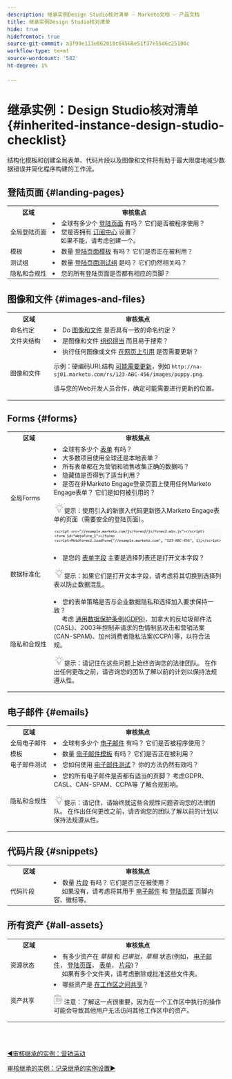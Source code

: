```yaml
---
description: 继承实例Design Studio核对清单 — Marketo文档 — 产品文档
title: 继承实例Design Studio核对清单
hide: true
hidefromtoc: true
source-git-commit: a3f99e113e862010c64568e51f37e55d6c25106c
workflow-type: tm+mt
source-wordcount: '582'
ht-degree: 1%

---
```


# 继承实例：Design Studio核对清单 {#inherited-instance-design-studio-checklist}

结构化模板和创建全局表单、代码片段以及图像和文件将有助于最大限度地减少数据错误并简化程序构建的工作流。

## 登陆页面 {#landing-pages}

<table style="table-layout:auto"> 
 <tbody> 
  <tr> 
   <th style="width:20%">区域</th> 
   <th>审核焦点</th>
  </tr> 
  <tr> 
   <td>全局登陆页面</td> 
   <td><li>全球有多少个 <a href="/help/marketo/product-docs/demand-generation/landing-pages/understanding-landing-pages/understanding-free-form-vs-guided-landing-pages.md" target="_blank">登陆页面</a> 有吗？ 它们是否被程序使用？</li>
   <li>您是否拥有 <a href="https://experienceleague.adobe.com/docs/marketo-learn/tutorials/lead-and-data-management/subscription-center-learn.html" target="_blank">订阅中心</a> 设置？
   <br/>     如果不能，请考虑创建一个。</li></td>
  </tr>
  <tr> 
   <td>模板</td> 
   <td><li>数量 <a href="/help/marketo/product-docs/demand-generation/landing-pages/landing-page-templates/create-a-free-form-landing-page-template.md" target="_blank">登陆页面模板</a> 有吗？ 它们是否正在被利用？</li></td>
  </tr>
  <tr> 
   <td>测试组</td> 
   <td><li>数量 <a href="/help/marketo/product-docs/demand-generation/landing-pages/understanding-landing-pages/landing-page-test-groups.md" target="_blank">登陆页面测试组</a> 是吗？ 它们仍然相关吗？</li></td>
  </tr>
   <tr> 
   <td>隐私和合规性</td> 
   <td><li>您的所有登陆页面是否都有相应的页脚？</li></td>
  </tr>
 </tbody> 
</table>

## 图像和文件 {#images-and-files}

<table style="table-layout:auto"> 
 <tbody> 
  <tr> 
   <th style="width:20%">区域</th> 
   <th>审核焦点</th>
  </tr> 
  <tr> 
   <td>命名约定</td> 
   <td><li>Do <a href="/help/marketo/product-docs/demand-generation/images-and-files/add-images-and-files-to-marketo.md" target="_blank">图像和文件</a> 是否具有一致的命名约定？</li></td>
  </tr>
  <tr> 
   <td>文件夹结构</td> 
   <td><li>是图像和文件 <a href="/help/marketo/product-docs/demand-generation/images-and-files/organize-your-images-and-files-using-folders.md" target="_blank">组织得当</a> 而且易于搜索？</li></td>
  </tr>
  <tr> 
   <td>图像和文件</td> 
   <td><li>执行任何图像或文件 <a href="/help/marketo/product-docs/demand-generation/images-and-files/find-the-url-of-an-uploaded-image-or-file.md" target="_blank">在网页上引用</a> 是否需要更新？ 
   <p>示例：硬编码URL结构 <a href="https://nation.marketo.com/t5/product-documents/upcoming-changes-to-design-studio-urls/ta-p/306632#_Toc54870361" target="_blank">可能需要更新</a>，例如 <code>http://na-sj01.marketo.com/rs/123-ABC-456/images/puppy.png</code>. 
   <p>请与您的Web开发人员合作，确定可能需要进行更新的位置。</li></td>
  </tr>
 </tbody> 
</table>

## Forms {#forms}

<table style="table-layout:auto"> 
 <tbody> 
  <tr> 
   <th style="width:20%">区域</th> 
   <th>审核焦点</th>
  </tr> 
  <tr> 
   <td>全局Forms</td> 
   <td><li>全球有多少个 <a href="/help/marketo/product-docs/demand-generation/forms/creating-a-form/create-a-form.md" target="_blank">表单</a> 有吗？</li>
<li>大多数项目使用全球还是本地表单？</li>
<li>所有表单都在为营销和销售收集正确的数据吗？</li>
<li>隐藏值是否得到了适当利用？</li>
<li>是否在非Marketo Engage登录页面上使用任何Marketo Engage表单？ 它们是如何被引用的？</li>
<p><img src="assets/tip-icon.png" alt="提示图标">提示：使用引入的新嵌入代码更新嵌入Marketo Engage表单的页面（需要安全的登陆页面）。
<p><a href="/help/marketo/getting-started/inheriting-a-marketo-instance/assets/design-studio-checklist-2.png"><img src="assets/design-studio-checklist-1.png" alt="代码缩略图"></a>
</td>
  </tr>
  <tr> 
   <td>数据标准化</td> 
   <td><li>是您的 <a href="/help/marketo/product-docs/demand-generation/forms/form-fields/add-a-fieldset-to-a-form.md" target="_blank">表单字段</a> 主要是选择列表还是打开文本字段？</li>
<p><img src="assets/tip-icon.png" alt="提示图标">提示：如果它们是打开文本字段，请考虑将其切换到选择列表以防止数据混乱。</td>
  </tr>
  <tr> 
   <td>隐私和合规性</td> 
   <td><li>您的表单策略是否与企业数据隐私和选择加入要求保持一致？ 
   <br/>     考虑 <a href="https://business.adobe.com/resources/ebooks/the-gdpr-and-the-marketer.html" target="_blank">通用数据保护条例(GDPR)</a>、加拿大的反垃圾邮件法(CASL)、2003年控制非请求的色情制品攻击和营销法案(CAN-SPAM)、加州消费者隐私法案(CCPA)等，以符合法规。</li>
<p><img src="assets/tip-icon.png" alt="提示图标">提示：请记住在这些问题上始终咨询您的法律团队。 在作出任何更改之前，请咨询您的团队了解以前的计划以保持法规遵从性。</td>
  </tr>
 </tbody> 
</table>

## 电子邮件 {#emails}

<table style="table-layout:auto"> 
 <tbody> 
  <tr> 
   <th style="width:20%">区域</th> 
   <th>审核焦点</th>
  </tr> 
  <tr> 
   <td>全局电子邮件</td> 
   <td><li>全球有多少个 <a href="/help/marketo/product-docs/email-marketing/general/creating-an-email/create-an-email.md" target="_blank">电子邮件</a> 有吗？ 它们是否被程序使用？</li></td>
  </tr>
  <tr> 
   <td>模板</td> 
   <td><li>数量 <a href="/help/marketo/product-docs/email-marketing/general/email-editor-2/create-an-email-template.md" target="_blank">电子邮件模板</a> 有吗？ 它们是否正在被利用？</li></td>
  </tr>
  <tr> 
   <td>电子邮件测试</td> 
   <td><li>您如何使用 <a href="/help/marketo/product-docs/email-marketing/email-programs/email-program-actions/email-test-a-b-test/understanding-email-testing-options.md" target="_blank">电子邮件测试</a>？ 你的方法仍然有效吗？</li></td>
  </tr>
  </tr>
  <tr> 
   <td>隐私和合规性</td> 
   <td><li>您的所有电子邮件是否都有适当的页脚？ 考虑GDPR、CASL、CAN-SPAM、CCPA等 了解合规影响。</li>
<p><img src="assets/tip-icon.png" alt="提示图标">提示：请记住，请始终就这些合规性问题咨询您的法律团队。 在作出任何更改之前，请咨询您的团队了解以前的计划以保持法规遵从性。</td>
  </tr>
 </tbody> 
</table>

## 代码片段 {#snippets}

<table style="table-layout:auto"> 
 <tbody> 
  <tr> 
   <th style="width:20%">区域</th> 
   <th>审核焦点</th>
  </tr> 
  <tr> 
   <td>代码片段</td> 
   <td><li>数量 <a href="/help/marketo/product-docs/personalization/segmentation-and-snippets/snippets/create-a-snippet.md" target="_blank">片段</a> 有吗？ 它们是否正在被使用？ 
   <br/>     如果没有，请考虑将其用于 <a href="/help/marketo/product-docs/email-marketing/general/functions-in-the-editor/add-a-snippet-to-an-email.md" target="_blank">电子邮件</a> 和 <a href="/help/marketo/product-docs/demand-generation/landing-pages/personalizing-landing-pages/add-a-snippet-to-a-landing-page.md" target="_blank">登陆页面</a> 页脚内容、徽标等。</li></td>
  </tr>
 </tbody> 
</table>

## 所有资产 {#all-assets}

<table style="table-layout:auto"> 
 <tbody> 
  <tr> 
   <th style="width:20%">区域</th> 
   <th>审核焦点</th>
  </tr> 
  <tr> 
   <td>资源状态</td> 
   <td><li>有多少资产在 <i>草稿</i> 和 <i>已审批，草稿</i> 状态(例如， <a href="/help/marketo/product-docs/email-marketing/general/creating-an-email/approve-an-email.md" target="_blank">电子邮件</a>， <a href="/help/marketo/product-docs/demand-generation/landing-pages/understanding-landing-pages/approve-unapprove-or-delete-a-landing-page.md#approve-a-landing-page" target="_blank">登陆页面</a>， <a href="/help/marketo/product-docs/demand-generation/forms/creating-a-form/approve-a-form.md" target="_blank">表单</a>， <a href="/help/marketo/product-docs/personalization/segmentation-and-snippets/snippets/approve-a-snippet.md" target="_blank">片段</a>)？
   <br/>     如果有多个文件夹，请考虑删除或批准这些文件夹。</li></td>
  </tr>
  <tr> 
   <td>资产共享</td> 
   <td><li>哪些资产是 <a href="/help/marketo/product-docs/administration/workspaces-and-person-partitions/understanding-workspaces-and-person-partitions.md#sharing-across-workspaces" target="_blank">在工作区之间共享</a>？</li>
   <p><img src="assets/note-icon.png" alt="注释图标"> 注意：了解这一点很重要，因为在一个工作区中执行的操作可能会导致其他用户无法访问其他工作区中的资产。</td>
  </tr>
 </tbody> 
</table>

<br> 

[◄审核继承的实例：营销活动](/help/marketo/getting-started/inheriting-a-marketo-instance/marketing-activities-checklist.md)

[审核继承的实例：记录继承的实例设置►](/help/marketo/getting-started/inheriting-a-marketo-instance/document-your-setup.md)
